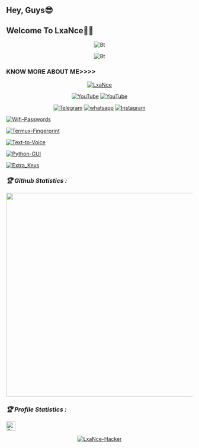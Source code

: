## Hey, Guys😎
## Welcome To LxaNce👸🤴
<p align="center"><img src="https://i.imgur.com/mp5JwKO.png" alt="Bt">
</p>
  
<p align="center"><img src="https://user-images.githubusercontent.com/49580304/110318584-81067880-7fc2-11eb-8391-152d308e7f2b.gif" alt="Bt">
</p>
  
### KNOW MORE ABOUT ME>>>>
<p align="center"><a href="https://github.com/LxaNce-Hacker"><img title="LxaNce" src="https://github-readme-stats.vercel.app/api?username=LxaNce-Hacker&show_icons=true&include_all_commits=true&theme=chartreuse-dark&cache_seconds=3200"></a>
</p>

<p align="center">
<a href="https://rebrand.ly/LxaNce"><img title="YouTube" src="https://img.shields.io/badge/LxaNce-Hacker-brightgreen?style=for-the-badge&logo=github"></a>
<a href="https://rebrand.ly/U-Tube"><img title="YouTube" src="https://img.shields.io/badge/LxaNce-Hacker-red?style=for-the-badge&logo=Youtube"></a>
</p>

<p align="center">
<a href=""><img title="Telegram" src="https://img.shields.io/badge/Telegram-black?style=for-the-badge&logo=Telegram"></a>
<a href=""><img title="whatsapp" src="https://img.shields.io/badge/whatsapp-blue?style=for-the-badge&logo=whatsapp"></a>
<a href="https://https://rebrand.ly/Instu"><img title="Instagram" src="https://img.shields.io/badge/INSTAGRAM-purple?style=for-the-badge&logo=instagram"></a>
<p align="center">
  

<a href="https://github.com/LxaNce-Hacker/Wifi-Passwords"><img title="Wifi-Passwords" src="https://github-readme-stats.vercel.app/api/pin/?username=LxaNce-Hacker&repo=Wifi-Passwords&theme=highcontrast"></a>

<a href="https://github.com/LxaNce-Hacker/Termux-Fingerprint"><img title="Termux-Fingerprint" src="https://github-readme-stats.vercel.app/api/pin/?username=LxaNce-Hacker&repo=Termux-Fingerprint&theme=vision-friendly-dark"></a>
  
<a href="https://github.com/LxaNce-Hacker/Text-to-Voice"><img title="Text-to-Voice" src="https://github-readme-stats.vercel.app/api/pin/?username=LxaNce-Hacker&repo=Text-to-Voice&theme=highcontrast"></a>
  
<a href="https://github.com/LxaNce-Hacker/Python-GUI"><img title="Python-GUI" src="https://github-readme-stats.vercel.app/api/pin/?username=LxaNce-Hacker&repo=Python-GUI&theme=highcontrast"></a>

<a href="https://github.com/LxaNce-Hacker/Extra_Keys"><img title="Extra_Keys" src="https://github-readme-stats.vercel.app/api/pin/?username=LxaNce-Hacker&repo=Extra_Keys&theme=highcontrast"></a>
</p>

<h3><b><i>🏆 Github Statistics :</i></b></h3>
<a href="https://github.com/LxaNce-Hacker"><img width=550 src="https://github-profile-trophy.vercel.app/?username=LxaNce-Hacker&theme=dracula&no-frame=true&title=Followers,Stars,Commit,Repository,Issues"/></a>

<h3><b><i>🏆 Profile Statistics :</i></b></h3>
<a href="https://github.com/LxaNce-Hacker"><img height="25" title="Counter" src="https://komarev.com/ghpvc/?username=LxaNce-Hacker&color=blueviolet&style=flat-square"></a>


<p align="center">
<a href="https://github.com/LxaNce-Hacker"><img title="LxaNce-Hacker" src="https://github-readme-stats.vercel.app/api/top-langs/?username=LxaNce-Hacker&layout=compact"></a>
</p>
